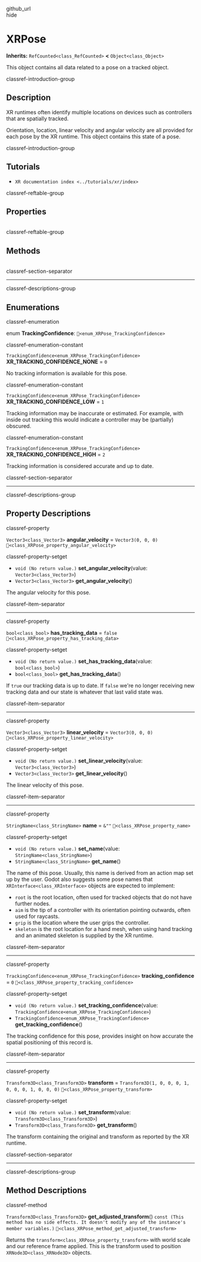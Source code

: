 github\_url  
hide

# XRPose

**Inherits:** `RefCounted<class_RefCounted>` **&lt;**
`Object<class_Object>`

This object contains all data related to a pose on a tracked object.

classref-introduction-group

## Description

XR runtimes often identify multiple locations on devices such as
controllers that are spatially tracked.

Orientation, location, linear velocity and angular velocity are all
provided for each pose by the XR runtime. This object contains this
state of a pose.

classref-introduction-group

## Tutorials

-   `XR documentation index <../tutorials/xr/index>`

classref-reftable-group

## Properties

<table>
<tbody>
<tr>
</tr>
<tr>
</tr>
<tr>
</tr>
<tr>
</tr>
<tr>
</tr>
<tr>
</tr>
</tbody>
</table>

classref-reftable-group

## Methods

<table>
<tbody>
<tr>
</tr>
</tbody>
</table>

classref-section-separator

------------------------------------------------------------------------

classref-descriptions-group

## Enumerations

classref-enumeration

enum **TrackingConfidence**: `🔗<enum_XRPose_TrackingConfidence>`

classref-enumeration-constant

`TrackingConfidence<enum_XRPose_TrackingConfidence>`
**XR\_TRACKING\_CONFIDENCE\_NONE** = `0`

No tracking information is available for this pose.

classref-enumeration-constant

`TrackingConfidence<enum_XRPose_TrackingConfidence>`
**XR\_TRACKING\_CONFIDENCE\_LOW** = `1`

Tracking information may be inaccurate or estimated. For example, with
inside out tracking this would indicate a controller may be (partially)
obscured.

classref-enumeration-constant

`TrackingConfidence<enum_XRPose_TrackingConfidence>`
**XR\_TRACKING\_CONFIDENCE\_HIGH** = `2`

Tracking information is considered accurate and up to date.

classref-section-separator

------------------------------------------------------------------------

classref-descriptions-group

## Property Descriptions

classref-property

`Vector3<class_Vector3>` **angular\_velocity** = `Vector3(0, 0, 0)`
`🔗<class_XRPose_property_angular_velocity>`

classref-property-setget

-   `void (No return value.)` **set\_angular\_velocity**(value:
    `Vector3<class_Vector3>`)
-   `Vector3<class_Vector3>` **get\_angular\_velocity**()

The angular velocity for this pose.

classref-item-separator

------------------------------------------------------------------------

classref-property

`bool<class_bool>` **has\_tracking\_data** = `false`
`🔗<class_XRPose_property_has_tracking_data>`

classref-property-setget

-   `void (No return value.)` **set\_has\_tracking\_data**(value:
    `bool<class_bool>`)
-   `bool<class_bool>` **get\_has\_tracking\_data**()

If `true` our tracking data is up to date. If `false` we're no longer
receiving new tracking data and our state is whatever that last valid
state was.

classref-item-separator

------------------------------------------------------------------------

classref-property

`Vector3<class_Vector3>` **linear\_velocity** = `Vector3(0, 0, 0)`
`🔗<class_XRPose_property_linear_velocity>`

classref-property-setget

-   `void (No return value.)` **set\_linear\_velocity**(value:
    `Vector3<class_Vector3>`)
-   `Vector3<class_Vector3>` **get\_linear\_velocity**()

The linear velocity of this pose.

classref-item-separator

------------------------------------------------------------------------

classref-property

`StringName<class_StringName>` **name** = `&""`
`🔗<class_XRPose_property_name>`

classref-property-setget

-   `void (No return value.)` **set\_name**(value:
    `StringName<class_StringName>`)
-   `StringName<class_StringName>` **get\_name**()

The name of this pose. Usually, this name is derived from an action map
set up by the user. Godot also suggests some pose names that
`XRInterface<class_XRInterface>` objects are expected to implement:

-   `root` is the root location, often used for tracked objects that do
    not have further nodes.
-   `aim` is the tip of a controller with its orientation pointing
    outwards, often used for raycasts.
-   `grip` is the location where the user grips the controller.
-   `skeleton` is the root location for a hand mesh, when using hand
    tracking and an animated skeleton is supplied by the XR runtime.

classref-item-separator

------------------------------------------------------------------------

classref-property

`TrackingConfidence<enum_XRPose_TrackingConfidence>`
**tracking\_confidence** = `0`
`🔗<class_XRPose_property_tracking_confidence>`

classref-property-setget

-   `void (No return value.)` **set\_tracking\_confidence**(value:
    `TrackingConfidence<enum_XRPose_TrackingConfidence>`)
-   `TrackingConfidence<enum_XRPose_TrackingConfidence>`
    **get\_tracking\_confidence**()

The tracking confidence for this pose, provides insight on how accurate
the spatial positioning of this record is.

classref-item-separator

------------------------------------------------------------------------

classref-property

`Transform3D<class_Transform3D>` **transform** =
`Transform3D(1, 0, 0, 0, 1, 0, 0, 0, 1, 0, 0, 0)`
`🔗<class_XRPose_property_transform>`

classref-property-setget

-   `void (No return value.)` **set\_transform**(value:
    `Transform3D<class_Transform3D>`)
-   `Transform3D<class_Transform3D>` **get\_transform**()

The transform containing the original and transform as reported by the
XR runtime.

classref-section-separator

------------------------------------------------------------------------

classref-descriptions-group

## Method Descriptions

classref-method

`Transform3D<class_Transform3D>` **get\_adjusted\_transform**()
`const (This method has no side effects. It doesn't modify any of the instance's member variables.)`
`🔗<class_XRPose_method_get_adjusted_transform>`

Returns the `transform<class_XRPose_property_transform>` with world
scale and our reference frame applied. This is the transform used to
position `XRNode3D<class_XRNode3D>` objects.
